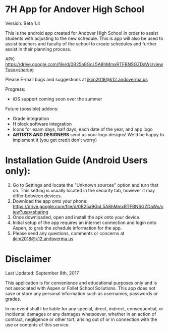 # 7H App for Andover High School

Version: Beta 1.4

This is the android app created for Andover High School in order to assist students with adjusting to the new schedule. This is app will also be used to assist teachers and faculty of the school to create schedules and further assist in their planning process.

APK: https://drive.google.com/file/d/0B25a9GoL5A8hMmxRTFBNSGZDaWs/view?usp=sharing

Please E-mail bugs and suggestions at jkim2018@k12.andoverma.us

Progress:
- iOS support coming soon over the summer

Future (possible) addons:
- Grade integration
- H block software integration
- Icons for exam days, half days, each date of the year, and app logo
- **ARTISTS AND DESIGNERS** send us your logo designs! We'd be happy to implement it (you get credit don't worry)

# Installation Guide (Android Users only):

1. Go to Settings and locate the "Unknown sources" option and turn that on. This setting is usually located in the security tab, however it may differ between devices.
2. Download the app onto your phone: https://drive.google.com/file/d/0B25a9GoL5A8hMmxRTFBNSGZDaWs/view?usp=sharing
3. Once downloaded, open and install the apk onto your device.
4. Initial setup of the app requires an internet connection and login onto Aspen, to grab the schedule information for the app.
5. Please send any questions, comments or concerns at jkim2018@k12.andoverma.us

# Disclaimer

Last Updated: September 8th, 2017

This application is for convenience and educational purposes only and is not associated with Aspen or Follet School Sollutions. This app does not save or store any personal information such as usernames, passwords or grades.

In no event shall I be liable for any special, direct, indirect, consequential, or incidental damages or any damages whatsoever, whether in an action of contract, negligence or other tort, arising out of or in connection with the use or contents of this service. 